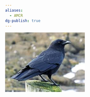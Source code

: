 ```yaml
---
aliases:
  - AMCR
dg-publish: true
---
```

![American-Crow-(AMCR)-Generic-Image.png](./Admin/Attachments/American-Crow-(AMCR)-Generic-Image.png)